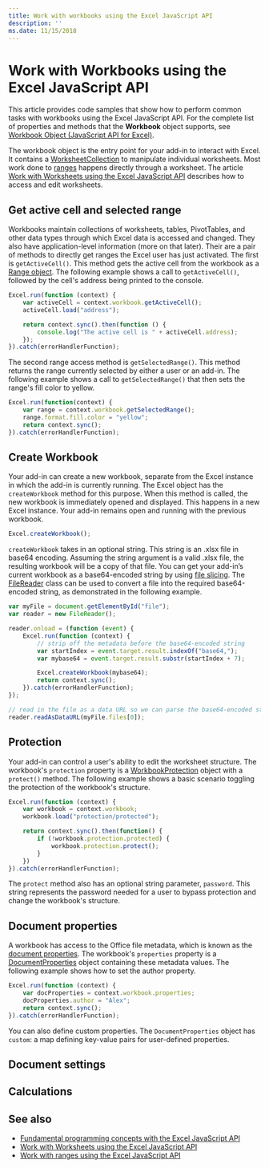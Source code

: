 ```yaml
---
title: Work with workbooks using the Excel JavaScript API
description: ''
ms.date: 11/15/2018
---
```



# Work with Workbooks using the Excel JavaScript API

This article provides code samples that show how to perform common tasks with workbooks using the Excel JavaScript API. For the complete list of properties and methods that the **Workbook** object supports, see [Workbook Object (JavaScript API for Excel)](https://docs.microsoft.com/javascript/api/excel/excel.workbook).

The workbook object is the entry point for your add-in to interact with Excel. It contains a [WorksheetCollection](https://docs.microsoft.com/javascript/api/excel/excel.worksheetcollection) to manipulate individual worksheets. Most work done to [ranges](https://docs.microsoft.com/office/dev/add-ins/excel/excel-add-ins-ranges) happens directly through a worksheet. The article [Work with Worksheets using the Excel JavaScript API](https://docs.microsoft.com/office/dev/add-ins/excel/excel-add-ins-worksheets) describes how to access and edit worksheets.

## Get active cell and selected range

Workbooks maintain collections of worksheets, tables, PivotTables, and other data types through which Excel data is accessed and changed. They also have application-level information (more on that later). Their are a pair of methods to directly get ranges the Excel user has just activated. The first is `getActiveCell()`. This method gets the active cell from the workbook as a [Range object](https://docs.microsoft.com/javascript/api/excel/excel.range). The following example shows a call to `getActiveCell()`, followed by the cell's address being printed to the console.


```js
Excel.run(function (context) {
    var activeCell = context.workbook.getActiveCell();
	activeCell.load("address");

    return context.sync().then(function () {
		console.log("The active cell is " + activeCell.address);
	});
}).catch(errorHandlerFunction);
```

The second range access method is `getSelectedRange()`. This method returns the range currently selected by either a user or an add-in. The following example shows a call to `getSelectedRange()` that then sets the range's fill color to yellow.

```js
Excel.run(function(context) {
	var range = context.workbook.getSelectedRange();
	range.format.fill.color = "yellow";
	return context.sync();
}).catch(errorHandlerFunction);
```

## Create Workbook

Your add-in can create a new workbook, separate from the Excel instance in which the add-in is currently running. The Excel object has the `createWorkbook` method for this purpose. When this method is called, the new workbook is immediately opened and displayed. This happens in a new Excel instance. Your add-in remains open and running with the previous workbook.

```js
Excel.createWorkbook();
```

`createWorkbook` takes in an optional string. This string is an .xlsx file in base64 encoding. Assuming the string argument is a valid .xlsx file, the resulting workbook will be a copy of that file. You can get your add-in’s current workbook as a base64-encoded string by using [file slicing](https://docs.microsoft.com/javascript/api/office/office.document#getfileasync-filetype--options--callback-). The [FileReader](https://developer.mozilla.org/docs/Web/API/FileReader) class can be used to convert a file into the required base64-encoded string, as demonstrated in the following example. 

```js
var myFile = document.getElementById("file");
var reader = new FileReader();

reader.onload = (function (event) {
	Excel.run(function (context) {
		// strip off the metadata before the base64-encoded string
		var startIndex = event.target.result.indexOf("base64,");
		var mybase64 = event.target.result.substr(startIndex + 7);

		Excel.createWorkbook(mybase64);
		return context.sync();
	}).catch(errorHandlerFunction);
});

// read in the file as a data URL so we can parse the base64-encoded string
reader.readAsDataURL(myFile.files[0]);
```

## Protection

Your add-in can control a user's ability to edit the worksheet structure. The workbook's `protection` property is a [WorkbookProtection](https://docs.microsoft.com/javascript/api/excel/excel.workbookprotection) object with a `protect()` method. The following example shows a basic scenario toggling the protection of the workbook's structure. 

```js
Excel.run(function (context) {
	var workbook = context.workbook;
	workbook.load("protection/protected");

	return context.sync().then(function() {
		if (!workbook.protection.protected) {
			workbook.protection.protect();
		}
	})
}).catch(errorHandlerFunction);
```

The `protect` method also has an optional string parameter, `password`. This string represents the password needed for a user to bypass protection and change the workbook's structure.

## Document properties

A workbook has access to the Office file metadata, which is known as the [document properties](https://support.office.com/article/View-or-change-the-properties-for-an-Office-file-21D604C2-481E-4379-8E54-1DD4622C6B75). The workbook's `properties` property is a [DocumentProperties](https://docs.microsoft.com/javascript/api/excel/excel.documentproperties) object containing these metadata values. The following example shows how to set the author property.

```js
Excel.run(function (context) {
	var docProperties = context.workbook.properties;
	docProperties.author = "Alex";
	return context.sync();
}).catch(errorHandlerFunction);
```

You can also define custom properties. The `DocumentProperties` object has `custom`: a map defining key-value pairs for user-defined properties. 

## Document settings



## Calculations

## See also

- [Fundamental programming concepts with the Excel JavaScript API](excel-add-ins-core-concepts.md)
- [Work with Worksheets using the Excel JavaScript API](excel-add-ins-worksheets.md)
- [Work with ranges using the Excel JavaScript API](excel-add-ins-ranges.md)